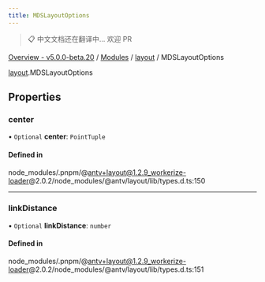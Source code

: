 ```yaml
---
title: MDSLayoutOptions
---
```


> 📋 中文文档还在翻译中... 欢迎 PR

[Overview - v5.0.0-beta.20](../../README.zh.md) / [Modules](../../modules.zh.md) / [layout](../../modules/layout.zh.md) / MDSLayoutOptions

[layout](../../modules/layout.zh.md).MDSLayoutOptions

## Properties

### center

• `Optional` **center**: `PointTuple`

#### Defined in

node_modules/.pnpm/@antv+layout@1.2.9_workerize-loader@2.0.2/node_modules/@antv/layout/lib/types.d.ts:150

---

### linkDistance

• `Optional` **linkDistance**: `number`

#### Defined in

node_modules/.pnpm/@antv+layout@1.2.9_workerize-loader@2.0.2/node_modules/@antv/layout/lib/types.d.ts:151
